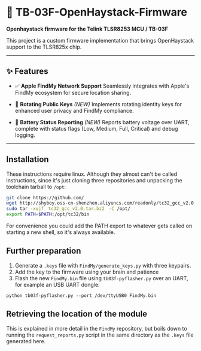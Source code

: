 # 🔐 TB-03F-OpenHaystack-Firmware
**Openhaystack firmware for the Telink TLSR8253 MCU / TB-03F**

This project is a custom firmware implementation that brings OpenHaystack support to the TLSR825x chip.

---

## ✨ Features

- ✅ **Apple FindMy Network Support** 
  Seamlessly integrates with Apple's FindMy ecosystem for secure location sharing.

- 🔄 **Rotating Public Keys** *(NEW)* 
  Implements rotating identity keys for enhanced user privacy and FindMy compliance.

- 🔋 **Battery Status Reporting** *(NEW)* 
  Reports battery voltage over UART, complete with status flags (Low, Medium, Full, Critical) and debug logging.

---

## Installation
These instructions require linux. Although they almost can't be called instructions, since it's just cloning three repositories and unpacking the toolchain tarball to `/opt`:
```bash
git clone https://github.com/
wget http://shyboy.oss-cn-shenzhen.aliyuncs.com/readonly/tc32_gcc_v2.0.tar.bz2
sudo tar -xvjf　tc32_gcc_v2.0.tar.bz2　-C /opt/
export PATH=$PATH:/opt/tc32/bin
```
For convenience you could add the PATH export to whatever gets called on starting a new shell, so it's always available.

## Further preparation
1. Generate a `.keys` file with `FindMy/generate_keys.py` with three keypairs.
2. Add the key to the firmware using your brain and patience
3. Flash the new `FindMy.bin` file using `tb03f-pyflasher.py` over an UART, for example an USB UART dongle:
```
python tb03f-pyflasher.py --port /dev/ttyUSB0 FindMy.bin
```

## Retrieving the location of the module
This is explained in more detail in the `FindMy` repository, but boils down to running the `request_reports.py` script in the same
directory as the `.keys` file generated here.
